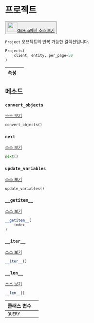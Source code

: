 
# 프로젝트

<p><button style={{display: 'flex', alignItems: 'center', backgroundColor: 'white', border: '1px solid #ddd', padding: '10px', borderRadius: '6px', cursor: 'pointer', boxShadow: '0 2px 3px rgba(0,0,0,0.1)', transition: 'all 0.3s'}}><a href='https://www.github.com/wandb/wandb/tree/v0.16.4/wandb/apis/public/projects.py#L19-L76' style={{fontSize: '1.2em', display: 'flex', alignItems: 'center'}}><img src='https://github.githubassets.com/images/modules/logos_page/GitHub-Mark.png' height='32px' width='32px' style={{marginRight: '10px'}}/>GitHub에서 소스 보기</a></button></p>

`Project` 오브젝트의 반복 가능한 컬렉션입니다.

```python
Projects(
    client, entity, per_page=50
)
```

| 속성 |  |
| :--- | :--- |

## 메소드

### `convert_objects`

[소스 보기](https://www.github.com/wandb/wandb/tree/v0.16.4/wandb/apis/public/projects.py#L69-L73)

```python
convert_objects()
```

### `next`

[소스 보기](https://www.github.com/wandb/wandb/tree/v0.16.4/wandb/apis/paginator.py#L72-L79)

```python
next()
```

### `update_variables`

[소스 보기](https://www.github.com/wandb/wandb/tree/v0.16.4/wandb/apis/paginator.py#L52-L53)

```python
update_variables()
```

### `__getitem__`

[소스 보기](https://www.github.com/wandb/wandb/tree/v0.16.4/wandb/apis/paginator.py#L65-L70)

```python
__getitem__(
    index
)
```

### `__iter__`

[소스 보기](https://www.github.com/wandb/wandb/tree/v0.16.4/wandb/apis/paginator.py#L26-L28)

```python
__iter__()
```

### `__len__`

[소스 보기](https://www.github.com/wandb/wandb/tree/v0.16.4/wandb/apis/paginator.py#L30-L35)

```python
__len__()
```

| 클래스 변수 |  |
| :--- | :--- |
|  `QUERY`<a id="QUERY"></a> |   |